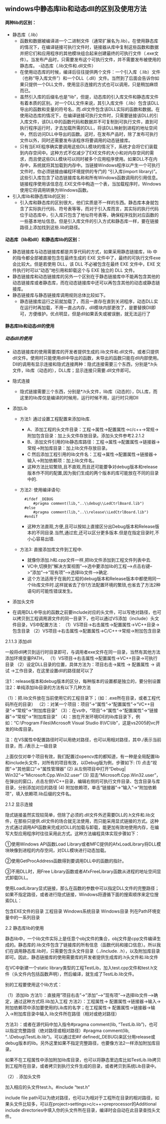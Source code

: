 ## windows中静态库lib和动态dll的区别及使用方法
#### 两种lib的区别：
- 静态库（.lib）
	- 函数和数据被编译进一个二进制文件（通常扩展名为.lib）。在使用静态库的情况下，在编译链接可执行文件时，链接器从库中复制这些函数和数据并把它们和应用程序的其他模块组合起来创建最终的可执行文件（.exe文件）。当发布产品时，只需要发布这个可执行文件，并不需要发布被使用的静态库。
-动态库（.lib文件和.dll文件）
	- 在使用动态库的时候，编译后往往提供两个文件：一个引入库（.lib）文件（也称“导入库文件”）和一个DLL（.dll）文件。当然到了后面会告诉你如果只提供一个DLL文件，使用显示连接的方式也可以调用，只是稍加麻烦而已。
	- 虽然引入库的后缀名也是“lib”，但是，动态库的引入库文件和静态库文件有着本质的区别。对一个DLL文件来说，其引入库文件（.lib）包含该DLL导出的函数和变量的符号名，而.dll文件包含该DLL实际的函数和数据。在使用动态库的情况下，在编译链接可执行文件时，只需要链接该DLL的引入库文件，该DLL中的函数代码和数据并不可复制到可执行文件，直到可执行程序运行时，才去加载所需的DLL，将该DLL映射到进程的地址空间中，然后访问DLL中导出的函数。这时，在发布产品时，除了发布可执行文件以外，同时还需要发布该程序将要调用的动态链接库。
	- 只有当EXE程序确实要调用这些DLL模块的情况下，系统才会将它们装载到内存空间中。这种方式不仅减少了EXE文件的大小和对内存空间的需求，而且使这些DLL模块可以同时被多个应用程序使用。如果DLL不在内存中，系统就将其加载到内存中。当链接Windows程序以产生一个可执行文件时，你必须链接由编程环境提供的专门的 “引入库(import library)”。这些引入库包含了动态链接库名称和所有Windows函数调用的引用信息。链接程序使用该信息在.EXE文件中构造一个表，当加载程序时，Windows使用它将调用转换为Windows函数。
- 引入库lib和静态库lib的区别：
	- 引入库和静态库的区别很大，他们实质是不一样的东西。静态库本身就包含了实际执行代码、符号表等等，而对于引入库而言，其实际的执行代码位于动态库中，引入库只包含了地址符号表等，确保程序找到对应函数的一些基本地址信息。但是引入库文件的引入方式和静态库一样，要在链接路径上添加找到这些.lib的路径。

#### 动态库（lib和dll）和静态库lib的区别：
- 静态链接库与动态链接库都是共享代码的方式，如果采用静态链接库，lib 中的指令都全部被直接包含在最终生成的 EXE 文件中了，最终的可执行文件exe会比较大。但是若使用 DLL，该 DLL 不必被包含在最终 EXE 文件中，EXE 文件执行时可以“动态”地引用和卸载这个与 EXE 独立的 DLL 文件。
- 静态链接库和动态链接库的另外一个区别在于静态链接库中不能再包含其他的动态链接库或者静态库，而在动态链接库中还可以再包含其他的动态或静态链接库。
- 静态链接库与静态链接库调用规则总体比较如下。
	- 静态链接库运行之前就加载了，而且一直存在直到关闭程序，动态DLL实在运行时再加载，不用一直占内存，dll模块内部更改了，是要替换Dll即可，方便维护。优点明显，但是dll如果丢失或被误删，就无法运行了

#### 静态库lib和动态dll的使用
##### 动态dll的使用
- 动态链接库的使用需要库的开发者提供生成的.lib文件和.dll文件。或者只提供dll文件。使用时只能使用dll中导出的函数，未导出的函数只能在dll内部使用。Dll的调用有显示连接和隐式连接两种：隐式连接需要三个东西，分别是*.h头文件，lib库（动态的），DLL库；显示连接只需要.dll文件即可。
- 隐式连接
	- 隐式链接需要三个东西，分别是*.h头文件，lib库（动态的），DLL库，而这里的lib库仅是编译的时候用，运行时候不用，运行时只用Dll
- 添加Lib
	- 方法1: 通过设置工程配置来添加lib库.
		- A、添加工程的头文件目录：工程->属性->配置属性->c/c++->常规->附加包含目录：加上头文件存放目录。添加头文件参考2.2.1.2
		- B、添加文件引用的lib静态库路径：工程->属性->配置属性->链接器->常规->附加库目录：加上lib文件存放目录。
		- C 然后添加工程引用的lib文件名：工程->属性->配置属性->链接器->输入->附加依赖项：加上lib文件名。
		- 这种方法比较繁琐,且不直观,而且还可能要争对debug版本和release版本作不同的配置,因为我们生成的两个版本的库可能放在不同的目录中的.
	- 方法2: 使用编译语句:

			#ifdef _DEBUG 
				#pragma comment(lib,"..\\debug\\LedCtrlBoard.lib") 
			#else 
				#pragma comment(lib,"..\\release\\LedCtrlBoard.lib") 
			#endif
		- 这种方法直观,方便,且可以按如上直接区分出Debug版本和Release版本的不同目录.当然,通过宏,还可以区分更多版本.但是在指定目录时,不小心容易出错.
	- 方法3: 直接添加库文件到工程中.
		- 就像你添加.h和.cpp文件一样,把lib文件添加到工程文件列表中去.
		- VC中,切换到”解决方案视图”—>选中要添加lib的工程–>点击右键–>”添加”–>”现有项”–>选择lib文件–>确定.
		- 这个方法适用于在我的工程的debug版本和Release版本中都使用同一个lib库文件时.这样就省去了你1方法配置环境的繁琐,也省去了方法2种语句的可能性错误发生。

- 添加头文件
- 在调用DLL中导出的函数之前要include对应的头文件，可以写绝对路径，也可以拷贝到工程调用源文件的同一目录下，也可以通过VS添加（include）头文件目录，VS中配置方法：
（1）VS项目->右击属性->配置属性->VC++目录->包含目录
（2）VS项目->右击属性->配置属性->C/C++->常规->附加包含目录

2.1.1.3 添加dll

一般将dll拷贝到运行时目录即可，与调用者exe文件在同一目录，当然有其他方法添加环境变量PATH，
（1）VS项目->右击属性->配置属性->VC++目录->可执行目录
（2）设定DLL目录的位置，具体方法为：项目右击->属性 -> 配置属性 -> 调试 ->工作目录，在这里设置dll的路径就可以了

注1：release版本和debug版本的区分，每种版本的设置都是独立的，要分别设置
注2：单纯添加lib目录的方法有以下几种方法

（1）：把.lib文件放在当前使用它的工程目录下；（如：.exe所在目录，或者工程代码所在的目录）
（2）：对某一个项目：项目”->“属性”->“配置属性”->“VC++目录”->“常规”->“附加库目录”
（3）：在vs中，“项目”->“属性”->“配置属性”->“链接器”->“常规”->“附加库目录”
（4）：放在开发环境IDE的lib库目录下，例如：“C:\Program Files\Microsoft Visual Studio 8\VC\lib”，这是vs2005的vc开发的lib库目录。

注：在VS属性中配置路径时可以用绝对路径，也可以用相对路径，其中./表示当前目录，而../表示上一级目录

上面仅仅对单个项目有效，我们配置过opencv库的都知道，有一种是全局配置lib和include头文件，对所有的项目有效，以Debug版为例，步骤如下:
(1) 点击“视图”→“其他窗口”→“属性管理器”
(2) 从左侧项目中打开“Debug| Win32”→“Microsoft.Cpp.Win32.user”
(3) 双击“Microsoft.Cpp.Win32.user”，在弹出的窗口，点击左侧VC++目录，编辑右侧的可执行文件目录、包含目录与库目录，分别添加对应的路径
(4) 附加依赖项，单击“链接器”→“输入”→“附加依赖项”，填入依赖项.lib后缀的文件名。

2.1.2 显示连接

隐式链接虽然实现较简单，但除了必须的.dll文件外还需要DLL的.h文件和.lib文件，在那些只提供.dll文件的场合就无法使用，而只能采用显式链接的方式。这种方式通过调用API函数来完成对DLL的加载与卸载，能更加有效地使用内存，在编写大型应用程序时往往采用此方式。这种方法编程具体实现步骤如下：

①使用Windows API函数Load Library或者MFC提供的AfxLoadLibrary将DLL模块映像到进程的内存空间，对DLL模块进行动态加载。

②使用GetProcAddress函数得到要调用DLL中的函数的指针。

③不用DLL时，用Free Library函数或者AfxFreeLibrary函数从进程的地址空间显式卸载DLL。

使用LoadLibrary显式链接，那么在函数的参数中可以指定DLL文件的完整路径；如果不指定路径，或者进行隐式链接，Windows将遵循下面的搜索顺序来定位搜索DLL：

包含EXE文件的目录
工程目录
Windows系统目录
Windows目录
列在Path环境变量中的一系列目录


2.2 静态库lib的使用

静态lib中，一个lib文件实际上是任意个obj文件的集合，obj文件是cpp文件编译生成的。静态库的.lib文件包含了链接库的所有信息（函数代码和接口信息）。所以我们在调用静态库.lib时，只需要包含头文件目录（../include. .h），以及附加库目录即可。因此，静态链接库的使用需要库的开发者提供生成库的.h头文件和.lib文件

在VC中新建一个static library类型的工程TestLib，加入test.cpp文件和test.h文件（头文件内包括函数声明），然后编译，就生成了TestLib.lib文件。

别的工程要使用这个lib方式：

（1）添加lib
方法1）：直接用”项目右击”->”添加”–>”现有项”–>选择lib文件–>确定，通过这种方式将.lib加入工程
方法2）：工程属性-> 配置属性->链接器->输入->附加依赖项中添加要使用的Lib库的名字；在工程属性-> 配置属性->链接器->输入->附加库目录中输入.lib文件所在路径（相对或绝对路径）

方法3）：或者在源代码中加入指令#pragma comment(lib, “TestLib.lib”)，也可以指定完整路径（绝对路径或相对路径）#pragma comment(lib, “..\Debug\TestLib.lib”)。可以通过宏#if defined(_DEBUG)来区分用release或debug版本的lib。另外这里如果不指定完整路径，也要像方法2一样添加附加库目录。

如果不在工程属性中添加附加lib库目录，也可以将静态里边库比如TestLib.lib拷贝到工程所在目录，或者拷贝到执行文件生成的目录，或者拷贝到系统Lib目录中。

（2）. 添加头文件

加入相应的头文件test.h。#include “test.h”

include file path可以为绝对路径，也可以为相对于工程所在目录的相对路径，如果头文件比较多，可以在project>settings>c/c++>preprocessor的Additional include directories中填入你的头文件所在目录，编译时会自动在此目录查找头文件。


